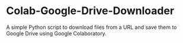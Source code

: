 # Colab-Google-Drive-Downloader
A simple Python script to download files from a URL and save them to Google Drive using Google Colaboratory.
